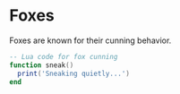 # Foxes

Foxes are known for their cunning behavior.

```lua
-- Lua code for fox cunning
function sneak()
  print('Sneaking quietly...')
end
```